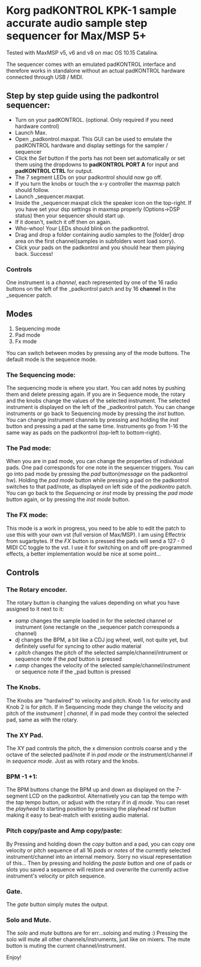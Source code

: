 # Korg padKONTROL KPK-1 sample accurate audio sample step sequencer for Max/MSP 5+

Tested with MaxMSP v5, v6 and v8 on mac OS 10.15 Catalina.

The sequencer comes with an emulated padKONTROL interface and therefore works in standalone without an actual padKONTROL hardware connected through USB / MIDI.

## Step by step guide using the padkontrol sequencer:

- Turn on your padKONTROL. (optional. Only required if you need hardware control)
- Launch Max.
- Open _padkontrol.maxpat. This GUI can be used to emulate the padKONTROL hardware and display settings for the sampler / sequencer
- Click the _Set_ button if the ports has not been set automatically or set them using the dropdowns to __padKONTROL PORT A__ for input and __padKONTROL CTRL__ for output.
- The 7 segment LEDs on your padkontrol should now go off.
- If you turn the knobs or touch the x-y controller the maxmsp patch should follow.
- Launch _sequencer.maxpat.
- Inside the _sequencer.maxpat click the speaker icon on the top-right. If you have set your dsp settings in maxmsp properly (Options->DSP status) then your sequencer should start up.
- If it doesn't, switch it off then on again.
- Who-whoo! Your LEDs should blink on the padkontrol.
- Drag and drop a folder containing audio samples to the [folder] drop area on the first channel(samples in subfolders wont load sorry).
- Click your pads on the padkontrol and you should hear them playing back. Success!

### Controls

One instrument is a _channel_, each represented by one of the 16 radio buttons on the left of the _padkontrol patch and by 16 **channel** in the _sequencer patch.

## Modes

1. Sequencing mode
2. Pad mode
3. Fx mode

You can switch between modes by pressing any of the mode buttons. The default mode is the sequence mode.

### The Sequencing mode:

The sequencing mode is where you start. You can add notes by pushing them and delete pressing again. If you are in Sequence mode, the rotary and the knobs change the values of the selected instrument. The selected instrument is displayed on the left of the _padkontrol patch. You can change instruments or go back to Sequencing mode by pressing the *inst* button. You can change instrument channels by pressing and holding the *inst* button and pressing a pad at the same time. Instruments go from 1-16 the same way as pads on the padkontrol (top-left to bottom-right).

### The Pad mode:

When you are in pad mode, you can change the properties of individual pads. One pad corresponds for one note in the sequencer triggers. You can go into pad mode by pressing the _pad_ button(_message_ on the padkontrol hw). Holding the _pad mode_ button while pressing a pad on the padkontrol switches to that pad/note, as displayed on left side of the *padkontro* patch. You can go back to the _Sequencing_ or _inst_ mode by pressing the _pad mode_ button again, or by pressing the _inst mode_ button.

### The FX mode:

This mode is a work in progress, you need to be able to edit the patch to use this with your own vst (full version of Max/MSP). I am using Effectrix from sugarbytes. If the _FX_ button is pressed the pads will send a 127 - 0 MIDI CC toggle to the vst. I use it for switching on and off pre-programmed effects, a better implementation would be nice at some point...

## Controls

### The Rotary encoder.
The rotary button is changing the values depending on what you have assigned to it next to it:

- _samp_ changes the sample loaded in for the selected channel or instrument (one rectangle on the _sequencer patch corresponds a channel)
- _dj_ changes the BPM, a bit like a CDJ jog wheel, well, not quite yet, but definitely useful for syncing to other audio material
- _r.pitch_ changes the pitch of the selected sample/channel/intrument or sequence note if the _pad_ button is pressed 
- _r.amp_ changes the velocity of the selected sample/channel/instrument or sequence note if the _pad button is pressed

### The Knobs.
The Knobs are "hardwired" to velocity and pitch. Knob 1 is for velocity and Knob 2 is for pitch. If in Sequencing mode they change the velocity and pitch of the _instrument_ | _channel_, if in pad mode they control the selected pad, same as with the rotary.

### The XY Pad.
The XY pad controls the pitch, the x dimension controls coarse and y the octave of the selected pad/note if in _pad mode_ or the instrument/channel if in _sequence mode_. Just as with rotary and the knobs.

### BPM -1 +1:
The BPM buttons change the BPM up and down as displayed on the 7-segment LCD on the padkontrol. Alternatively you can tap the tempo with the _tap_ tempo button, or adjust with the rotary if in _dj mode_. You can reset the _playhead_ to starting position by pressing the playhead _rst_ button making it easy to beat-match with existing audio material.

### Pitch copy/paste and Amp copy/paste:

By Pressing and holding down the _copy_ button and a pad, you can copy one velocity or pitch sequence of all 16 _pads_ or _notes_  of the currently selected instrument/channel into an internal memory. Sorry no visual representation of this...
Then by pressing and holding the _paste_ button and one of pads or slots you saved a sequence will restore and overwrite the currently active instrument's velocity or pitch sequence.

### Gate.
The _gate_ button simply mutes the output.

### Solo and Mute.
The _solo_ and _mute_ buttons are for err...soloing and muting :) Pressing the solo will mute all other channels/instruments, just like on mixers. The mute button is muting the current channel/instrument.

Enjoy!
